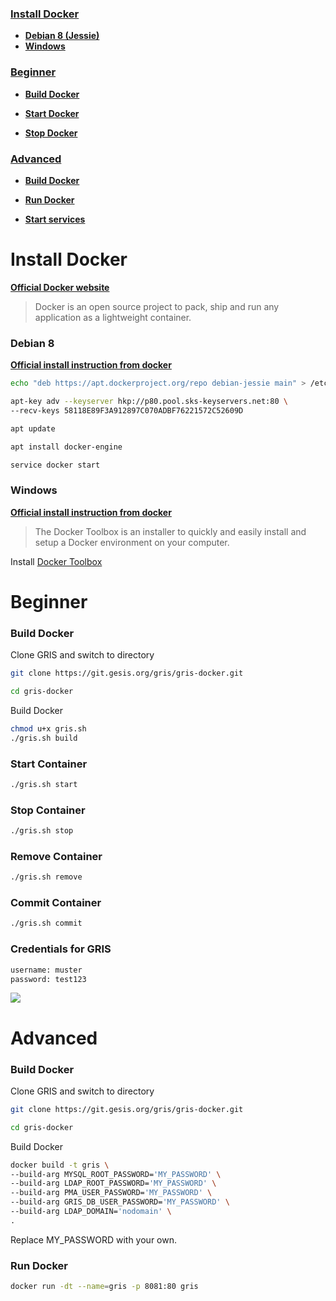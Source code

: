 ### [Install Docker](#install-docker)

* **[Debian 8 (Jessie)](#install-docker_debian-8)**
* **[Windows](#install-docker_windows)**

### [Beginner](#beginner-1)

* **[Build Docker](#build-docker)**

* **[Start Docker](#start-docker)**

* **[Stop Docker](#stop-docker)**

### [Advanced](#advanced-1)

* **[Build Docker](#build-docker-1)**

* **[Run Docker](#run-docker-1)**

* **[Start services](#start-services-1)**

# Install Docker

**[Official Docker website](https://www.docker.com/)**

> Docker is an open source project to pack, ship and run any application as a lightweight container.

### Debian 8
**[Official install instruction from docker](https://docs.docker.com/engine/installation/linux/debian/)**

```bash
echo "deb https://apt.dockerproject.org/repo debian-jessie main" > /etc/apt/sources.list.d/docker.list 

apt-key adv --keyserver hkp://p80.pool.sks-keyservers.net:80 \
--recv-keys 58118E89F3A912897C070ADBF76221572C52609D

apt update 

apt install docker-engine

service docker start
```

### Windows
**[Official install instruction from docker](https://docs.docker.com/engine/installation/windows/)**

> The Docker Toolbox is an installer to quickly and easily install and setup a Docker environment on your computer.

Install [Docker Toolbox](https://www.docker.com/products/docker-toolbox)

# Beginner

### Build Docker

Clone GRIS and switch to directory
```bash
git clone https://git.gesis.org/gris/gris-docker.git

cd gris-docker
```

Build Docker
```bash
chmod u+x gris.sh
./gris.sh build
```

### Start Container
```bash
./gris.sh start 
```

### Stop Container
```bash
./gris.sh stop 
```

### Remove Container
```bash
./gris.sh remove 
```

### Commit Container
```bash
./gris.sh commit
```

### Credentials for GRIS
```bash
username: muster
password: test123
```

![](https://gesisbox.gesis.org/index.php/s/BVyAQXkvSCH08Kg/download?path=%2F&files=gris-docker.webm)

# Advanced

### Build Docker

Clone GRIS and switch to directory
```bash
git clone https://git.gesis.org/gris/gris-docker.git

cd gris-docker
```
Build Docker
```bash
docker build -t gris \
--build-arg MYSQL_ROOT_PASSWORD='MY_PASSWORD' \
--build-arg LDAP_ROOT_PASSWORD='MY_PASSWORD' \
--build-arg PMA_USER_PASSWORD='MY_PASSWORD' \
--build-arg GRIS_DB_USER_PASSWORD='MY_PASSWORD' \
--build-arg LDAP_DOMAIN='nodomain' \
.
```
Replace MY_PASSWORD with your own.

### Run Docker

```bash
docker run -dt --name=gris -p 8081:80 gris
```

